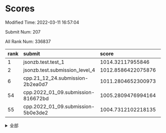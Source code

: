 # Scores

Modified Time: 2022-03-11 16:57:04

Submit Num: 207

All Rank Num: 336837

| rank |               submit               |       score        |       sigma        | pk_num |
| :--- | :--------------------------------- | :----------------- | :----------------- | :----- |
| 1    | jsonzb.test.test_1                 | 1014.32117955846   | 0.8611269238329533 | 6510   |
| 2    | jsonzb.test.submission_level_4     | 1012.8586422075876 | 0.8047183497482348 | 6510   |
| 6    | cpp.21_12_24.submission-2b2ea0d7   | 1011.2804652300973 | 0.7741116502418245 | 6506   |
| 54   | cpp.2022_01_09.submission-816672bd | 1005.2809476994164 | 0.7357016090356014 | 6502   |
| 55   | cpp.2022_01_09.submission-5b0e3de2 | 1004.7312102218135 | 0.7045904223709688 | 6508   |


<details>
<summary>全部</summary>

| rank |                 submit                 |       score        |       sigma        | pk_num |
| :--- | :------------------------------------- | :----------------- | :----------------- | :----- |
| 1    | jsonzb.test.test_1                     | 1014.32117955846   | 0.8611269238329533 | 6510   |
| 2    | jsonzb.test.submission_level_4         | 1012.8586422075876 | 0.8047183497482348 | 6510   |
| 3    | gobigger.level_3.submission_level_3_14 | 1011.6043792404176 | 0.7967088334696482 | 6504   |
| 4    | gobigger.level_3.submission_level_3_17 | 1011.5402531228702 | 0.8040034793058071 | 6509   |
| 5    | gobigger.level_3.submission_level_3_30 | 1011.3701701489    | 0.7673095056536647 | 6510   |
| 6    | cpp.21_12_24.submission-2b2ea0d7       | 1011.2804652300973 | 0.7741116502418245 | 6506   |
| 7    | gobigger.level_3.submission_level_3_7  | 1011.2579302796793 | 0.7794352914994683 | 6507   |
| 8    | gobigger.level_3.submission_level_3_29 | 1011.2244620392521 | 0.7650293254340935 | 6509   |
| 9    | gobigger.level_3.submission_level_3_31 | 1010.9839876502851 | 0.7623036424099071 | 6508   |
| 10   | gobigger.level_3.submission_level_3_20 | 1010.8675633977489 | 0.7718201417198104 | 6513   |
| 11   | gobigger.level_3.submission_level_3_2  | 1010.8394296473741 | 0.7675006176160706 | 6509   |
| 12   | gobigger.level_3.submission_level_3_48 | 1010.8310432068567 | 0.7670869630843058 | 6510   |
| 13   | gobigger.level_3.submission_level_3_16 | 1010.7283075237461 | 0.777761169759314  | 6505   |
| 14   | gobigger.level_3.submission_level_3_11 | 1010.6289571533003 | 0.7923106429443292 | 6507   |
| 15   | gobigger.level_3.submission_level_3_13 | 1010.6118667985326 | 0.7849743343626253 | 6507   |
| 16   | gobigger.level_3.submission_level_3_19 | 1010.5390962445842 | 0.7699060266741168 | 6506   |
| 17   | gobigger.level_3.submission_level_3_33 | 1010.5193745664125 | 0.7471891785934885 | 6509   |
| 18   | gobigger.level_3.submission_level_3_45 | 1010.452154327915  | 0.7852258337161667 | 6508   |
| 19   | gobigger.level_3.submission_level_3_41 | 1010.35862326384   | 0.7686974108248075 | 6515   |
| 20   | gobigger.level_3.submission_level_3_3  | 1010.3554457509986 | 0.7524270174512023 | 6508   |
| 21   | gobigger.level_3.submission_level_3_42 | 1010.3199409310606 | 0.7684366793747516 | 6507   |
| 22   | gobigger.level_3.submission_level_3_25 | 1010.3183557478835 | 0.7600477781658024 | 6506   |
| 23   | gobigger.level_3.submission_level_3_22 | 1010.3152580069523 | 0.8045977773815743 | 6508   |
| 24   | gobigger.level_3.submission_level_3_43 | 1010.3033303124386 | 0.732130651683006  | 6511   |
| 25   | gobigger.level_3.submission_level_3_18 | 1010.2453585234407 | 0.7540765133156369 | 6506   |
| 26   | gobigger.level_3.submission_level_3_9  | 1010.2395790548474 | 0.7720586088949304 | 6503   |
| 27   | gobigger.level_3.submission_level_3_38 | 1010.1500433630162 | 0.7579098940070731 | 6510   |
| 28   | gobigger.level_3.submission_level_3_26 | 1010.1366432338641 | 0.7578585112046166 | 6506   |
| 29   | gobigger.level_3.submission_level_3_44 | 1010.101530866494  | 0.7543558585750422 | 6511   |
| 30   | gobigger.level_3.submission_level_3_15 | 1009.9908021523822 | 0.7584864981310313 | 6510   |
| 31   | gobigger.level_3.submission_level_3_0  | 1009.9766211236704 | 0.749099129099466  | 6512   |
| 32   | gobigger.level_3.submission_level_3_5  | 1009.943606173054  | 0.7359042756177246 | 6511   |
| 33   | gobigger.level_3.submission_level_3_8  | 1009.893617292769  | 0.7479897868955871 | 6514   |
| 34   | gobigger.level_3.submission_level_3_40 | 1009.8857094352496 | 0.7692385561980549 | 6511   |
| 35   | gobigger.level_3.submission_level_3_23 | 1009.8708128439673 | 0.7590406853117551 | 6510   |
| 36   | gobigger.level_3.submission_level_3_10 | 1009.8136761271192 | 0.744902942416194  | 6502   |
| 37   | gobigger.level_3.submission_level_3_46 | 1009.7841838011151 | 0.7403114932455815 | 6508   |
| 38   | gobigger.level_3.submission_level_3_24 | 1009.7542791431706 | 0.7437398756205215 | 6508   |
| 39   | gobigger.level_3.submission_level_3_47 | 1009.7161430231461 | 0.7417443546986711 | 6508   |
| 40   | gobigger.level_3.submission_level_3_12 | 1009.6031865449332 | 0.7513406432324926 | 6505   |
| 41   | gobigger.level_3.submission_level_3_36 | 1009.5052255925758 | 0.75622671213142   | 6509   |
| 42   | gobigger.level_3.submission_level_3_49 | 1009.5023399852257 | 0.7486957639273929 | 6507   |
| 43   | gobigger.level_3.submission_level_3_39 | 1009.4903535601866 | 0.7425039489293216 | 6510   |
| 44   | gobigger.level_3.submission_level_3_37 | 1009.4555595760693 | 0.7497566151397084 | 6509   |
| 45   | gobigger.level_3.submission_level_3_28 | 1009.4256636151264 | 0.7526880998550816 | 6508   |
| 46   | gobigger.level_3.submission_level_3_34 | 1009.3439485857156 | 0.7586791664989644 | 6508   |
| 47   | gobigger.level_3.submission_level_3_1  | 1009.3023479459473 | 0.7623213885854397 | 6509   |
| 48   | gobigger.level_3.submission_level_3_6  | 1009.2596087522556 | 0.749901409030223  | 6504   |
| 49   | gobigger.level_3.submission_level_3_35 | 1009.1749953572502 | 0.7470267961179045 | 6510   |
| 50   | gobigger.level_3.submission_level_3_27 | 1009.074810570118  | 0.7367774220627951 | 6511   |
| 51   | gobigger.level_3.submission_level_3_32 | 1008.6366470861152 | 0.7670121622229662 | 6514   |
| 52   | gobigger.level_3.submission_level_3_4  | 1008.6295682898798 | 0.7541619141849557 | 6512   |
| 53   | gobigger.level_3.submission_level_3_21 | 1008.4357504691496 | 0.7461332233643835 | 6504   |
| 54   | cpp.2022_01_09.submission-816672bd     | 1005.2809476994164 | 0.7357016090356014 | 6502   |
| 55   | cpp.2022_01_09.submission-5b0e3de2     | 1004.7312102218135 | 0.7045904223709688 | 6508   |
| 56   | gobigger.level_1.submission_level_1_0  | 1004.579845218711  | 0.7151639863470053 | 6514   |
| 57   | gobigger.level_1.submission_level_1_45 | 1004.4203552493593 | 0.7194933323474508 | 6508   |
| 58   | gobigger.level_1.submission_level_1_48 | 1004.4037267915722 | 0.7271595127282956 | 6508   |
| 59   | gobigger.level_1.submission_level_1_19 | 1004.3207207996306 | 0.715774737061607  | 6513   |
| 60   | gobigger.level_1.submission_level_1_15 | 1004.202346804217  | 0.717778937862103  | 6509   |
| 61   | gobigger.level_1.submission_level_1_9  | 1004.1993467711095 | 0.7240910527524883 | 6511   |
| 62   | gobigger.level_1.submission_level_1_18 | 1004.1149351985053 | 0.7206244334397185 | 6512   |
| 63   | gobigger.level_1.submission_level_1_16 | 1004.0826561261604 | 0.7226750979467985 | 6510   |
| 64   | gobigger.level_1.submission_level_1_35 | 1004.0761266804894 | 0.708600213353928  | 6514   |
| 65   | gobigger.level_1.submission_level_1_31 | 1004.0239859220325 | 0.7045522902915173 | 6510   |
| 66   | gobigger.level_1.submission_level_1_14 | 1004.0228235451817 | 0.7292600837331569 | 6511   |
| 67   | gobigger.level_1.submission_level_1_27 | 1004.0059758636278 | 0.7209786413960803 | 6506   |
| 68   | gobigger.level_1.submission_level_1_1  | 1003.9892587121345 | 0.715004988784786  | 6511   |
| 69   | gobigger.level_1.submission_level_1_17 | 1003.9494246575211 | 0.7219480813600935 | 6509   |
| 70   | gobigger.level_1.submission_level_1_2  | 1003.8685281340569 | 0.7098972312476192 | 6502   |
| 71   | gobigger.level_1.submission_level_1_29 | 1003.7920408016905 | 0.7223184863891284 | 6505   |
| 72   | gobigger.level_1.submission_level_1_33 | 1003.7579203113196 | 0.7192160661419403 | 6507   |
| 73   | gobigger.level_1.submission_level_1_30 | 1003.7215358854361 | 0.718105604133993  | 6505   |
| 74   | gobigger.level_1.submission_level_1_44 | 1003.6729491511809 | 0.7277147200140803 | 6506   |
| 75   | gobigger.level_1.submission_level_1_7  | 1003.6451723884496 | 0.7081125332744254 | 6510   |
| 76   | gobigger.level_1.submission_level_1_36 | 1003.581588912863  | 0.7123444179970824 | 6506   |
| 77   | gobigger.level_1.submission_level_1_13 | 1003.5645887793982 | 0.7292328641083533 | 6507   |
| 78   | gobigger.level_1.submission_level_1_26 | 1003.5529721243901 | 0.7085047841467002 | 6510   |
| 79   | gobigger.level_1.submission_level_1_21 | 1003.5475479362983 | 0.7282392074091274 | 6504   |
| 80   | gobigger.level_1.submission_level_1_24 | 1003.476416044409  | 0.718916704806146  | 6507   |
| 81   | gobigger.level_1.submission_level_1_3  | 1003.4537125400601 | 0.7172526626659038 | 6511   |
| 82   | gobigger.level_1.submission_level_1_49 | 1003.3671204530422 | 0.7074866431644727 | 6508   |
| 83   | gobigger.level_1.submission_level_1_43 | 1003.3657181716964 | 0.7171125086672606 | 6512   |
| 84   | gobigger.level_1.submission_level_1_6  | 1003.2654264561153 | 0.7195824029574758 | 6502   |
| 85   | gobigger.level_1.submission_level_1_34 | 1003.2536142456604 | 0.7116547357398837 | 6508   |
| 86   | gobigger.level_1.submission_level_1_4  | 1003.231879423137  | 0.7152965556304359 | 6512   |
| 87   | gobigger.level_1.submission_level_1_46 | 1003.2086035808657 | 0.7131558257630864 | 6508   |
| 88   | gobigger.level_1.submission_level_1_47 | 1003.1371984530649 | 0.7126765207908298 | 6509   |
| 89   | gobigger.level_1.submission_level_1_32 | 1003.0290603594146 | 0.7097121714948301 | 6513   |
| 90   | gobigger.level_1.submission_level_1_38 | 1002.9906830917935 | 0.7197853730115067 | 6510   |
| 91   | gobigger.level_1.submission_level_1_28 | 1002.9700425851559 | 0.7264660739696891 | 6510   |
| 92   | gobigger.level_1.submission_level_1_11 | 1002.9506143076519 | 0.7113333121809576 | 6512   |
| 93   | gobigger.level_1.submission_level_1_5  | 1002.7787796195787 | 0.7133544432222536 | 6509   |
| 94   | gobigger.level_1.submission_level_1_42 | 1002.6992296584813 | 0.7265235068883571 | 6509   |
| 95   | gobigger.level_1.submission_level_1_37 | 1002.6833912927784 | 0.707861265543588  | 6511   |
| 96   | gobigger.level_1.submission_level_1_25 | 1002.6678620838646 | 0.7213663110134765 | 6507   |
| 97   | gobigger.level_1.submission_level_1_10 | 1002.5629659891314 | 0.707056353261726  | 6510   |
| 98   | gobigger.level_1.submission_level_1_40 | 1002.3594920161515 | 0.7156140672111567 | 6508   |
| 99   | gobigger.level_1.submission_level_1_20 | 1002.3534499007286 | 0.7168700748596599 | 6510   |
| 100  | gobigger.level_1.submission_level_1_39 | 1002.3091788675663 | 0.7125829844688862 | 6514   |
| 101  | gobigger.level_1.submission_level_1_41 | 1002.0853735814861 | 0.7102644941710342 | 6509   |
| 102  | gobigger.level_1.submission_level_1_22 | 1002.0778376441673 | 0.7182264541522587 | 6507   |
| 103  | gobigger.level_1.submission_level_1_12 | 1001.7288966020762 | 0.7088521416080701 | 6513   |
| 104  | gobigger.level_1.submission_level_1_8  | 1001.6354648679594 | 0.7044197663318301 | 6510   |
| 105  | gobigger.level_1.submission_level_1_23 | 1001.4108777400379 | 0.7066287876246135 | 6507   |
| 106  | gobigger.random.submission_random_22   | 997.5779985223959  | 0.6939199884383838 | 6508   |
| 107  | gobigger.random.submission_random_29   | 997.071019393278   | 0.7067542654315321 | 6509   |
| 108  | gobigger.random.submission_random_4    | 996.9299564893979  | 0.7104722795163643 | 6510   |
| 109  | gobigger.random.submission_random_6    | 996.9020945145943  | 0.7145552646284538 | 6514   |
| 110  | gobigger.random.submission_random_45   | 996.7586560151718  | 0.6981834172710005 | 6503   |
| 111  | gobigger.random.submission_random_46   | 996.6934165563731  | 0.708104994071149  | 6505   |
| 112  | gobigger.random.submission_random_33   | 996.6599203136153  | 0.7137430586047445 | 6514   |
| 113  | gobigger.random.submission_random_36   | 996.6048955859202  | 0.7063012965266482 | 6507   |
| 114  | gobigger.random.submission_random_47   | 996.5190683570102  | 0.7130488586140324 | 6513   |
| 115  | gobigger.random.submission_random_34   | 996.4595630395543  | 0.7186900082480031 | 6512   |
| 116  | gobigger.random.submission_random_19   | 996.4532329557546  | 0.7103168101738215 | 6514   |
| 117  | gobigger.random.submission_random_9    | 996.4153831965392  | 0.7066246444309823 | 6506   |
| 118  | gobigger.random.submission_random_0    | 996.3928833432026  | 0.7045733010953774 | 6509   |
| 119  | gobigger.random.submission_random_23   | 996.3779027106997  | 0.6991368407338997 | 6510   |
| 120  | gobigger.random.submission_random_43   | 996.3735203507905  | 0.7057820274135483 | 6510   |
| 121  | gobigger.random.submission_random_38   | 996.3058814680138  | 0.7092202317913223 | 6509   |
| 122  | gobigger.random.submission_random_26   | 996.2924179721819  | 0.7050124096114788 | 6509   |
| 123  | gobigger.random.submission_random_17   | 996.2772001615948  | 0.7233087736334293 | 6504   |
| 124  | gobigger.random.submission_random_8    | 996.2711238941355  | 0.7094781398932402 | 6508   |
| 125  | gobigger.random.submission_random_35   | 996.2426212840978  | 0.7178367330026878 | 6507   |
| 126  | gobigger.random.submission_random_41   | 996.2404981353787  | 0.7147857899527571 | 6515   |
| 127  | gobigger.random.submission_random_12   | 996.1901474018193  | 0.7041322311648925 | 6504   |
| 128  | gobigger.random.submission_random_14   | 996.1871804152903  | 0.7201483327624043 | 6513   |
| 129  | gobigger.random.submission_random_25   | 996.1615050253062  | 0.7216196104373872 | 6508   |
| 130  | gobigger.random.submission_random_27   | 996.1356123574216  | 0.7115800177915865 | 6507   |
| 131  | gobigger.random.submission_random_20   | 996.0912305423299  | 0.7247516532039069 | 6506   |
| 132  | gobigger.random.submission_random_21   | 996.0225099480978  | 0.711105447692552  | 6511   |
| 133  | gobigger.random.submission_random_39   | 996.0087057617628  | 0.7094228129337854 | 6513   |
| 134  | gobigger.random.submission_random_44   | 995.9747632054265  | 0.7087717429062914 | 6508   |
| 135  | gobigger.random.submission_random_5    | 995.967680383707   | 0.7155849974030636 | 6510   |
| 136  | gobigger.random.submission_random_10   | 995.9174939426437  | 0.7146975360565159 | 6509   |
| 137  | gobigger.random.submission_random_11   | 995.851621286503   | 0.7058468085953745 | 6506   |
| 138  | gobigger.random.submission_random_42   | 995.8510551112615  | 0.7203142587510962 | 6507   |
| 139  | gobigger.random.submission_random_49   | 995.8337149647231  | 0.7120701980600191 | 6506   |
| 140  | gobigger.random.submission_random_3    | 995.7888508281479  | 0.711590311926502  | 6510   |
| 141  | gobigger.random.submission_random_30   | 995.7792873382368  | 0.7078749826648245 | 6511   |
| 142  | gobigger.random.submission_random_40   | 995.7778776450996  | 0.7171858080292722 | 6506   |
| 143  | gobigger.random.submission_random_48   | 995.756272366502   | 0.7323886621344271 | 6507   |
| 144  | gobigger.random.submission_random_2    | 995.7073456973073  | 0.7026537653004141 | 6508   |
| 145  | gobigger.random.submission_random_28   | 995.6975649728228  | 0.7112441989779292 | 6512   |
| 146  | gobigger.random.submission_random_31   | 995.6569705918588  | 0.6991232360118165 | 6513   |
| 147  | gobigger.random.submission_random_1    | 995.6505884728458  | 0.7096087188040997 | 6516   |
| 148  | gobigger.random.submission_random_24   | 995.6371120745105  | 0.7089398404878557 | 6508   |
| 149  | gobigger.random.submission_random_15   | 995.3960081489776  | 0.7204422246554566 | 6508   |
| 150  | gobigger.random.submission_random_18   | 995.2785853367659  | 0.7293223549243544 | 6503   |
| 151  | gobigger.random.submission_random_16   | 995.2584532548834  | 0.7092930634383763 | 6504   |
| 152  | gobigger.random.submission_random_13   | 995.1677609296972  | 0.7169682849047034 | 6506   |
| 153  | gobigger.random.submission_random_32   | 995.0738363722694  | 0.720847952616715  | 6510   |
| 154  | gobigger.random.submission_random_37   | 994.9797615804551  | 0.7059004584228721 | 6508   |
| 155  | gobigger.random.submission_random_7    | 994.7562150761767  | 0.7183935551660531 | 6507   |
| 156  | gobigger.level_2.submission_level_2_18 | 993.6623447006995  | 0.7418813459410676 | 6504   |
| 157  | gobigger.level_2.submission_level_2_4  | 993.639398328523   | 0.735017076499671  | 6511   |
| 158  | gobigger.level_2.submission_level_2_25 | 993.3170481286396  | 0.7275692967615338 | 6511   |
| 159  | gobigger.level_2.submission_level_2_17 | 993.256471290943   | 0.7523219600891866 | 6514   |
| 160  | gobigger.level_2.submission_level_2_30 | 993.2121586634269  | 0.7388861461939479 | 6512   |
| 161  | gobigger.level_2.submission_level_2_47 | 993.0828957453701  | 0.7434496464334214 | 6506   |
| 162  | gobigger.level_2.submission_level_2_49 | 992.9945659370395  | 0.7415914677589837 | 6515   |
| 163  | gobigger.level_2.submission_level_2_43 | 992.9144851543665  | 0.7380278960352754 | 6505   |
| 164  | gobigger.level_2.submission_level_2_27 | 992.9098190568153  | 0.7308747927874829 | 6509   |
| 165  | gobigger.level_2.submission_level_2_40 | 992.9034777986745  | 0.7549745584996473 | 6514   |
| 166  | gobigger.level_2.submission_level_2_48 | 992.8796908105141  | 0.745280016739583  | 6503   |
| 167  | gobigger.level_2.submission_level_2_38 | 992.8765576067246  | 0.7292064274709724 | 6510   |
| 168  | gobigger.level_2.submission_level_2_29 | 992.8119977749548  | 0.7484061035957432 | 6512   |
| 169  | gobigger.level_2.submission_level_2_10 | 992.6524106690907  | 0.7408878927802496 | 6510   |
| 170  | gobigger.level_2.submission_level_2_33 | 992.6482956218423  | 0.7395718068696622 | 6506   |
| 171  | gobigger.level_2.submission_level_2_12 | 992.4544930740612  | 0.7341332286274236 | 6508   |
| 172  | gobigger.level_2.submission_level_2_2  | 992.4259680281798  | 0.7397727068957065 | 6510   |
| 173  | gobigger.level_2.submission_level_2_7  | 992.3980747066752  | 0.748626697280067  | 6510   |
| 174  | gobigger.level_2.submission_level_2_21 | 992.2091389484456  | 0.7387785360379174 | 6511   |
| 175  | gobigger.level_2.submission_level_2_24 | 992.2077049370367  | 0.7434025616545098 | 6510   |
| 176  | gobigger.level_2.submission_level_2_41 | 992.1653118362626  | 0.7348768961470499 | 6512   |
| 177  | gobigger.level_2.submission_level_2_34 | 992.1559256498253  | 0.7350406032085242 | 6510   |
| 178  | gobigger.level_2.submission_level_2_6  | 992.110955015781   | 0.7551726033638831 | 6505   |
| 179  | gobigger.level_2.submission_level_2_11 | 991.9191338854937  | 0.7493746437284721 | 6512   |
| 180  | gobigger.level_2.submission_level_2_39 | 991.9119433533848  | 0.7437247895123291 | 6508   |
| 181  | gobigger.level_2.submission_level_2_8  | 991.8312264879975  | 0.7452302951610812 | 6508   |
| 182  | gobigger.level_2.submission_level_2_15 | 991.8101274034727  | 0.746324664606229  | 6509   |
| 183  | gobigger.level_2.submission_level_2_9  | 991.7180646923041  | 0.7502999885170081 | 6509   |
| 184  | gobigger.level_2.submission_level_2_22 | 991.6450530641721  | 0.7604924322315545 | 6503   |
| 185  | gobigger.level_2.submission_level_2_19 | 991.6358535504995  | 0.7485706745538317 | 6510   |
| 186  | gobigger.level_2.submission_level_2_42 | 991.4035856069412  | 0.7470143738117417 | 6508   |
| 187  | gobigger.level_2.submission_level_2_26 | 991.3930386371344  | 0.7625907455155881 | 6507   |
| 188  | gobigger.level_2.submission_level_2_28 | 991.3882091175872  | 0.7954906852038145 | 6505   |
| 189  | gobigger.level_2.submission_level_2_20 | 991.3510157763398  | 0.7548403657325057 | 6508   |
| 190  | gobigger.level_2.submission_level_2_45 | 991.3178913456215  | 0.7499259866640593 | 6512   |
| 191  | gobigger.level_2.submission_level_2_5  | 991.3021374289904  | 0.7424248028636361 | 6506   |
| 192  | gobigger.level_2.submission_level_2_46 | 991.2968716192158  | 0.7441384886392951 | 6512   |
| 193  | gobigger.level_2.submission_level_2_16 | 990.975939526658   | 0.7641200987350253 | 6507   |
| 194  | gobigger.level_2.submission_level_2_31 | 990.9748375552882  | 0.7500065835574429 | 6509   |
| 195  | gobigger.level_2.submission_level_2_23 | 990.9504720218429  | 0.7609233446892677 | 6511   |
| 196  | gobigger.level_2.submission_level_2_37 | 990.9070108923942  | 0.7630354735169899 | 6509   |
| 197  | gobigger.level_2.submission_level_2_14 | 990.7457968136767  | 0.7604362937095722 | 6507   |
| 198  | gobigger.level_2.submission_level_2_36 | 990.7088554951796  | 0.7507077114529601 | 6512   |
| 199  | gobigger.level_2.submission_level_2_1  | 990.6386728481469  | 0.753198462637043  | 6510   |
| 200  | gobigger.level_2.submission_level_2_13 | 990.5943372356579  | 0.7499255097705344 | 6515   |
| 201  | gobigger.level_2.submission_level_2_0  | 990.5351171913238  | 0.7436885526710436 | 6515   |
| 202  | gobigger.level_2.submission_level_2_3  | 990.3223008135798  | 0.7736964229287641 | 6513   |
| 203  | gobigger.level_2.submission_level_2_35 | 990.0925720645233  | 0.7726457452602202 | 6504   |
| 204  | gobigger.level_2.submission_level_2_32 | 989.9935219696936  | 0.7750830173210133 | 6515   |
| 205  | gobigger.level_2.submission_level_2_44 | 989.6644641058463  | 0.7897266795119281 | 6516   |
| 206  | gobigger.none.submission_none_1        | 979.7068898719612  | 1.2073986809478    | 6507   |
| 207  | gobigger.none.submission_none_0        | 975.7291827835749  | 1.3666617353129067 | 6509   |

</details>